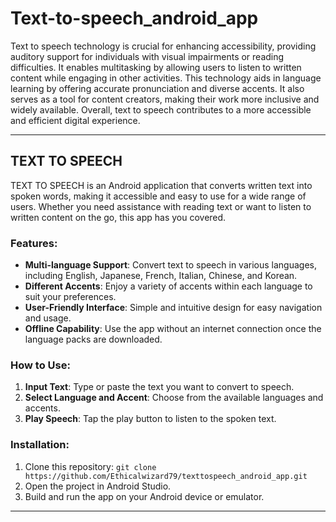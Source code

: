 # Text-to-speech_android_app
Text to speech technology is crucial for enhancing accessibility, providing auditory support for individuals with visual impairments or reading difficulties. It enables multitasking by allowing users to listen to written content while engaging in other activities. This technology aids in language learning by offering accurate pronunciation and diverse accents. It also serves as a tool for content creators, making their work more inclusive and widely available. Overall, text to speech contributes to a more accessible and efficient digital experience.

---

## TEXT TO SPEECH

TEXT TO SPEECH is an Android application that converts written text into spoken words, making it accessible and easy to use for a wide range of users. Whether you need assistance with reading text or want to listen to written content on the go, this app has you covered.

### Features:
- **Multi-language Support**: Convert text to speech in various languages, including English, Japanese, French, Italian, Chinese, and Korean.
- **Different Accents**: Enjoy a variety of accents within each language to suit your preferences.
- **User-Friendly Interface**: Simple and intuitive design for easy navigation and usage.
- **Offline Capability**: Use the app without an internet connection once the language packs are downloaded.

### How to Use:
1. **Input Text**: Type or paste the text you want to convert to speech.
2. **Select Language and Accent**: Choose from the available languages and accents.
3. **Play Speech**: Tap the play button to listen to the spoken text.

### Installation:
1. Clone this repository: `git clone https://github.com/Ethicalwizard79/texttospeech_android_app.git`
2. Open the project in Android Studio.
3. Build and run the app on your Android device or emulator.

---
